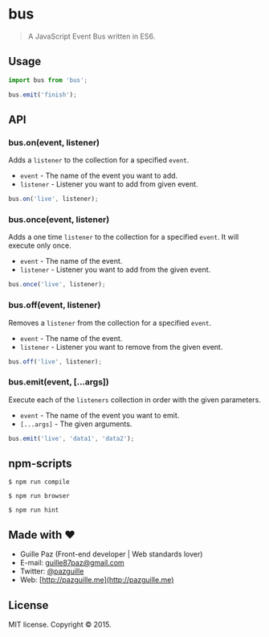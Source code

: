 # bus

> A JavaScript Event Bus written in ES6.

## Usage
```js
import bus from 'bus';

bus.emit('finish');
```

## API

### bus.on(event, listener)
Adds a `listener` to the collection for a specified `event`.
- `event` - The name of the event you want to add.
- `listener` - Listener you want to add from given event.

```js
bus.on('live', listener);
```

### bus.once(event, listener)
Adds a one time `listener` to the collection for a specified `event`. It will execute only once.
- `event` - The name of the event.
- `listener` - Listener you want to add from the given event.

```js
bus.once('live', listener);
```

### bus.off(event, listener)
Removes a `listener` from the collection for a specified `event`.
- `event` - The name of the event.
- `listener` - Listener you want to remove from the given event.

```js
bus.off('live', listener);
```

### bus.emit(event, [...args])
Execute each of the `listeners` collection in order with the given parameters.
- `event` - The name of the event you want to emit.
- `[...args]` - The given arguments.

```js
bus.emit('live', 'data1', 'data2');
```

## npm-scripts
```
$ npm run compile
```

```
$ npm run browser
```

```
$ npm run hint
```

## Made with ❤
- Guille Paz (Front-end developer | Web standards lover)
- E-mail: [guille87paz@gmail.com](mailto:guille87paz@gmail.com)
- Twitter: [@pazguille](http://twitter.com/pazguille)
- Web: [http://pazguille.me](http://pazguille.me)

## License
MIT license. Copyright © 2015.